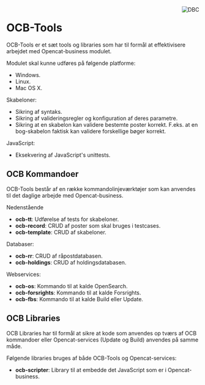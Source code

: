 <img src="http://www.dbc.dk/logo.png" alt="DBC" title="DBC" align="right">

# OCB-Tools

OCB-Tools er et sæt tools og libraries som har til formål at effektivisere arbejdet med Opencat-business modulet.

Modulet skal kunne udføres på følgende platforme:

- Windows.
- Linux.
- Mac OS X.

Skabeloner:

- Sikring af syntaks.
- Sikring af valideringsregler og konfiguration af deres parametre.
- Sikring at en skabelon kan validere bestemte poster korrekt. F.eks. at en bog-skabelon faktisk kan validere
forskellige bøger korrekt.

JavaScript:

- Eksekvering af JavaScript's unittests.

## OCB Kommandoer


OCB-Tools består af en række kommandolinjeværktøjer som kan anvendes til det daglige arbejde med Opencat-business.

Nedenstående

- **ocb-tt**: Udførelse af tests for skabeloner.
- **ocb-record**: CRUD af poster som skal bruges i testcases.
- **ocb-template**: CRUD af skabeloner.

Databaser:

- **ocb-rr**: CRUD af råpostdatabasen.
- **ocb-holdings**: CRUD af holdingsdatabasen.

Webservices:

- **ocb-os**: Kommando til at kalde OpenSearch.
- **ocb-forsrights**: Kommando til at kalde Forsrights.
- **ocb-fbs**: Kommando til at kalde Build eller Update.

## OCB Libraries


OCB Libraries har til formål at sikre at kode som anvendes op tværs af OCB kommandoer eller Opencat-services (Update og
Build) anvendes på samme måde.

Følgende libraries bruges af både OCB-Tools og Opencat-services:

- **ocb-scripter**: Library til at embedde det JavaScript som er i Opencat-business.

